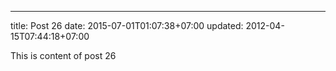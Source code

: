 ---
title: Post 26
date: 2015-07-01T01:07:38+07:00
updated: 2012-04-15T07:44:18+07:00

This is content of post 26